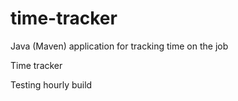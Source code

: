 # time-tracker
Java (Maven) application for tracking time on the job

Time tracker

Testing hourly build
